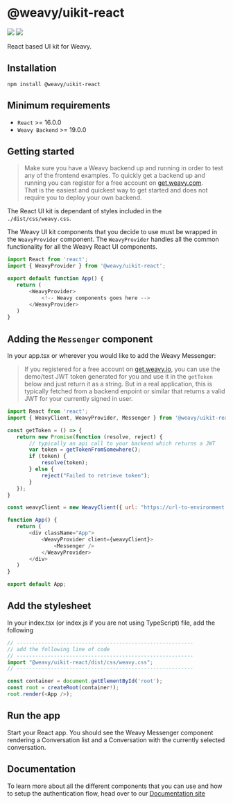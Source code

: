 # @weavy/uikit-react

<img src="https://img.shields.io/badge/Platform-React-orange"/> <img src="https://img.shields.io/badge/Language-TypeScript-orange"/>

React based UI kit for Weavy.

## Installation

```shell
npm install @weavy/uikit-react
```

## Minimum requirements

- `React` >= 16.0.0
- `Weavy Backend` >= 19.0.0

## Getting started

> Make sure you have a Weavy backend up and running in order to test any of the frontend examples. To quickly get a backend up and running you can register for a free account on <a href="https://get.weavy.com">get.weavy.com</a>. <br>That is the easiest and quickest way to get started and does not require you to deploy your own backend.
 
The React UI kit is dependant of styles included in the `./dist/css/weavy.css`.

The Weavy UI kit components that you decide to use must be wrapped in the `WeavyProvider` component. The `WeavyProvider` handles all the common functionality for all the Weavy React UI components.


 ```js
 import React from 'react';
 import { WeavyProvider } from '@weavy/uikit-react';

export default function App() {
    return (        
        <WeavyProvider>
            <!-- Weavy components goes here -->
        </WeavyProvider>        
    )
}
```

## Adding the `Messenger` component

In your app.tsx or wherever you would like to add the Weavy Messenger:

> If you registered for a free account on <a href="https://get.weavy.io">get.weavy.io</a>, you can use the demo/test JWT token generated for you and use it in the `getToken` below and just return it as a string. But in a real application, this is typically fetched from a backend enpoint or similar that returns a valid JWT for your currently signed in user.

 ```js
import React from 'react';
import { WeavyClient, WeavyProvider, Messenger } from '@weavy/uikit-react';

const getToken = () => {
    return new Promise(function (resolve, reject) {
        // typically an api call to your backend which returns a JWT
        var token = getTokenFromSomewhere();
        if (token) {
            resolve(token);
        } else {
            reject("Failed to retrieve token");
        }
    });
}

const weavyClient = new WeavyClient({ url: "https://url-to-environment.weavy.io", tokenFactory: getToken})

function App() {
    return (
        <div className="App">
            <WeavyProvider client={weavyClient}>
                <Messenger />
            </WeavyProvider>
        </div>
    )
}

export default App;
```

## Add the stylesheet

In your index.tsx (or index.js if you are not using TypeScript) file, add the following


```js
// ---------------------------------------------------------
// add the following line of code
// ---------------------------------------------------------
import "@weavy/uikit-react/dist/css/weavy.css";  
// ---------------------------------------------------------

const container = document.getElementById('root');
const root = createRoot(container!);
root.render(<App />);
```

## Run the app

Start your React app. You should see the Weavy Messenger component rendering a Conversation list and a Conversation with the currently selected conversation.

## Documentation

To learn more about all the different components that you can use and how to setup the authentication flow, head over to our [Documentation site](https://weavy.com/docs/frontend/uikit-react)